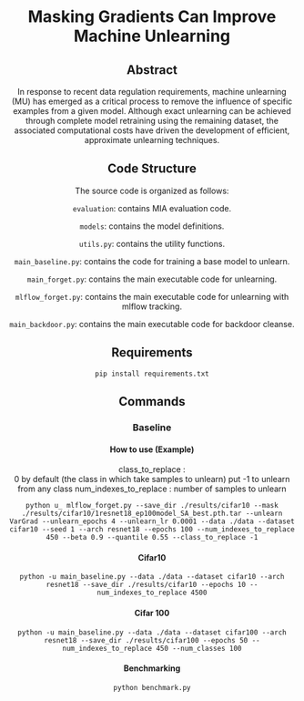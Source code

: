 <div align="center">

# Masking Gradients Can Improve Machine Unlearning

## Abstract
In response to recent data regulation requirements, machine unlearning (MU) has emerged as a critical process to remove the influence of specific examples from a given model. Although exact unlearning can be achieved through complete model retraining using the remaining dataset, the associated computational costs have driven the development of efficient, approximate unlearning techniques. 


## Code Structure
The source code is organized as follows:

```evaluation```: contains MIA evaluation code.

```models```: contains the model definitions.

```utils.py```: contains the utility functions. 

```main_baseline.py```: contains the code for training a base model to unlearn. 

```main_forget.py```: contains the main executable code for unlearning. 

```mlflow_forget.py```: contains the main executable code for unlearning with mlflow tracking.

```main_backdoor.py```: contains the main executable code for backdoor cleanse.

## Requirements
```
pip install requirements.txt
```
## Commands

### Baseline

#### How to use (Example)
class_to_replace :  
    0 by default (the class in which take samples to unlearn)
    put -1 to unlearn from any class
num_indexes_to_replace : number of samples to unlearn

```python u_ mlflow_forget.py --save_dir ./results/cifar10 --mask ./results/cifar10/1resnet18_ep100model_SA_best.pth.tar --unlearn VarGrad --unlearn_epochs 4 --unlearn_lr 0.0001 --data ./data --dataset cifar10 --seed 1 --arch resnet18 --epochs 100 --num_indexes_to_replace 450 --beta 0.9 --quantile 0.55 --class_to_replace -1```

#### Cifar10

```python -u main_baseline.py --data ./data --dataset cifar10 --arch resnet18 --save_dir ./results/cifar10 --epochs 10 --num_indexes_to_replace 4500```

#### Cifar 100

```python -u main_baseline.py --data ./data --dataset cifar100 --arch resnet18 --save_dir ./results/cifar100 --epochs 50 --num_indexes_to_replace 450 --num_classes 100```

#### Benchmarking

```python benchmark.py```